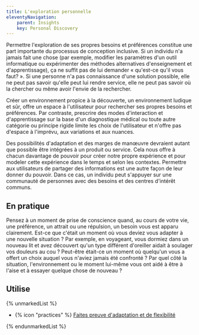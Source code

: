 ```yaml
---
title: L'exploration personnelle
eleventyNavigation:
    parent: Insights
    key: Personal Discovery
---
```


Permettre l'exploration de ses propres besoins et préférences constitue une part importante du processus de conception
inclusive. Si un individu n'a jamais fait une chose (par exemple, modifier les paramètres d'un outil informatique ou
expérimenter des méthodes alternatives d'enseignement et d'apprentissage), ça ne suffit pas de lui demander « qu'est-ce
qu'il vous faut? ». Si une personne n'a pas connaissance d'une solution possible, elle ne peut pas savoir qu'elle peut
lui rendre service, elle ne peut pas savoir où la chercher ou même avoir l'envie de la rechercher.

Créer un environnement propice à la découverte, un environnement ludique et sûr, offre un espace à l'utilisateur pour
rechercher ses propres besoins et préférences. Par contraste, prescrire des modes d'interaction et d'apprentissage sur
la base d'un diagnostique médical ou toute autre catégorie ou principe rigide limite les choix de l'utilisateur et
n'offre pas d'espace à l'imprévu, aux variations et aux nuances.

Des possibilités d'adaptation et des marges de manœuvre devraient autant que possible être intégrées à un produit ou
service.  Cela nous offre à chacun davantage de pouvoir pour créer notre propre expérience et pour modeler cette
expérience dans le temps et selon les contextes. Permettre aux utilisateurs de partager des informations est une autre
façon de leur donner du pouvoir. Dans ce cas, un individu peut s'appuyer sur une communauté de personnes avec des
besoins et des centres d'intérêt communs.

## En pratique

Pensez à un moment de prise de conscience quand, au cours de votre vie, une préférence, un attrait ou une répulsion, un
besoin vous est apparu clairement. Est-ce que c'était un moment où vous deviez vous adapter à une nouvelle situation ?
Par exemple, en voyageant, vous dormiez dans un nouveau lit et avez découvert qu'un type différent d'oreiller aidait à
soulager vos douleurs au cou ? Peut-être était-ce un moment où quelqu'un vous a offert un choix auquel vous n'aviez
jamais été confronté ? Par quel côté la situation, l'environnement ou le moment lui-même vous ont aidé à être à l'aise
et à essayer quelque chose de nouveau ?

## Utilise

{% unmarkedList %}

* {% icon "practices" %} [Faites preuve d'adaptation et de flexibilité](../../pratiques/faites-preuve-dadaptation-et-de-flexibilite/)

{% endunmarkedList %}
